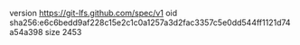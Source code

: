 version https://git-lfs.github.com/spec/v1
oid sha256:e6c6bedd9af228c15e2c1c0a1257a3d2fac3357c5e0dd544ff1121d74a54a398
size 2453
